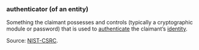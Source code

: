### authenticator (of an entity)

<p class="c8"><span>Something the claimant possesses and controls (typically a cryptographic module or password) that is used to </span><span class="c2"><a class="c3" href="#h.gp553sxzbmv1">authenticate</a></span><span>&nbsp;the claimant’s </span><span class="c2"><a class="c3" href="#h.z1gairv0pej5">identity</a></span><span class="c0">.</span></p><p class="c8"><span>Source: </span><span class="c2"><a class="c3" href="https://www.google.com/url?q=https://csrc.nist.gov/glossary/term/authenticator&amp;sa=D&amp;source=editors&amp;ust=1706779842523350&amp;usg=AOvVaw1AP7cXmTExtDiEih-H7Ui4">NIST-CSRC</a></span><span>.</span></p>